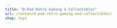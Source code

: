 ```yaml
---
title: "D-Pad Retro Gaming & Collectibles"
url: /renton/d-pad-retro-gaming-and-collectibles/
shop: toys
---
```

